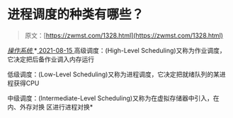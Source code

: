 <!--yml
category: 未分类
date: 0001-01-01 00:00:00
--->

# 进程调度的种类有哪些？

> 原文：[https://zwmst.com/1328.html](https://zwmst.com/1328.html)

   [ *操作系统* ](https://zwmst.com/%e6%93%8d%e4%bd%9c%e7%b3%bb%e7%bb%9f)*[ <time datetime="2021-08-15T11:05:44+08:00"> 2021-08-15 </time> ](https://zwmst.com/1328.html)  高级调度：(High-Level Scheduling)又称为作业调度，它决定把后备作业调入内存运行

低级调度：(Low-Level Scheduling)又称为进程调度，它决定把就绪队列的某进程获得CPU

中级调度：(Intermediate-Level Scheduling)又称为在虚拟存储器中引入，在内、外存对换 区进行进程对换*